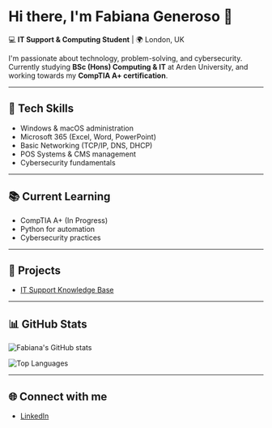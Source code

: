 

# Hi there, I'm Fabiana Generoso 👋

💻 **IT Support & Computing Student** | 🌍 London, UK  

I'm passionate about technology, problem-solving, and cybersecurity.  
Currently studying **BSc (Hons) Computing & IT** at Arden University, and working towards my **CompTIA A+ certification**.  

---

## 🔧 Tech Skills
- Windows & macOS administration  
- Microsoft 365 (Excel, Word, PowerPoint)  
- Basic Networking (TCP/IP, DNS, DHCP)  
- POS Systems & CMS management  
- Cybersecurity fundamentals  

---

## 📚 Current Learning
- CompTIA A+ (In Progress)  
- Python for automation  
- Cybersecurity practices  

---

## 🚀 Projects
- [IT Support Knowledge Base](https://github.com/fabianamg12/it-support-knowledge-base)  

---

## 📊 GitHub Stats
![Fabiana's GitHub stats](https://github-readme-stats.vercel.app/api?username=fabianamg12&show_icons=true&theme=tokyonight)

![Top Languages](https://github-readme-stats.vercel.app/api/top-langs/?username=fabianamg12&layout=compact&theme=tokyonight)

---

## 🌐 Connect with me
- [LinkedIn](https://www.linkedin.com/in/fabianamgeneroso/)
